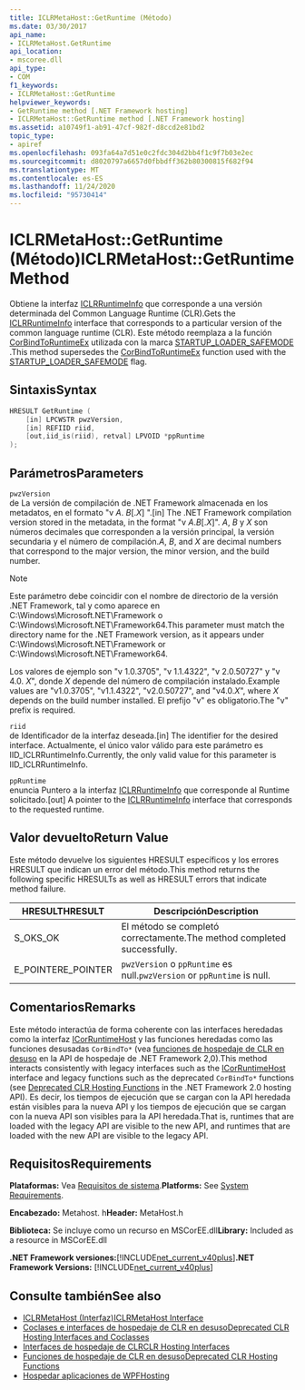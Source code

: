 ```yaml
---
title: ICLRMetaHost::GetRuntime (Método)
ms.date: 03/30/2017
api_name:
- ICLRMetaHost.GetRuntime
api_location:
- mscoree.dll
api_type:
- COM
f1_keywords:
- ICLRMetaHost::GetRuntime
helpviewer_keywords:
- GetRuntime method [.NET Framework hosting]
- ICLRMetaHost::GetRuntime method [.NET Framework hosting]
ms.assetid: a10749f1-ab91-47cf-982f-d8ccd2e81bd2
topic_type:
- apiref
ms.openlocfilehash: 093fa64a7d51e0c2fdc304d2bb4f1c9f7b03e2ec
ms.sourcegitcommit: d8020797a6657d0fbbdff362b80300815f682f94
ms.translationtype: MT
ms.contentlocale: es-ES
ms.lasthandoff: 11/24/2020
ms.locfileid: "95730414"
---
```

# <a name="iclrmetahostgetruntime-method"></a><span data-ttu-id="94a5c-102">ICLRMetaHost::GetRuntime (Método)</span><span class="sxs-lookup"><span data-stu-id="94a5c-102">ICLRMetaHost::GetRuntime Method</span></span>

<span data-ttu-id="94a5c-103">Obtiene la interfaz [ICLRRuntimeInfo](iclrruntimeinfo-interface.md) que corresponde a una versión determinada del Common Language Runtime (CLR).</span><span class="sxs-lookup"><span data-stu-id="94a5c-103">Gets the [ICLRRuntimeInfo](iclrruntimeinfo-interface.md) interface that corresponds to a particular version of the common language runtime (CLR).</span></span> <span data-ttu-id="94a5c-104">Este método reemplaza a la función [CorBindToRuntimeEx](corbindtoruntimeex-function.md) utilizada con la marca [STARTUP_LOADER_SAFEMODE](startup-flags-enumeration.md) .</span><span class="sxs-lookup"><span data-stu-id="94a5c-104">This method supersedes the [CorBindToRuntimeEx](corbindtoruntimeex-function.md) function used with the [STARTUP_LOADER_SAFEMODE](startup-flags-enumeration.md) flag.</span></span>  
  
## <a name="syntax"></a><span data-ttu-id="94a5c-105">Sintaxis</span><span class="sxs-lookup"><span data-stu-id="94a5c-105">Syntax</span></span>  
  
```cpp  
HRESULT GetRuntime (  
    [in] LPCWSTR pwzVersion,  
    [in] REFIID riid,  
    [out,iid_is(riid), retval] LPVOID *ppRuntime  
);  
```  
  
## <a name="parameters"></a><span data-ttu-id="94a5c-106">Parámetros</span><span class="sxs-lookup"><span data-stu-id="94a5c-106">Parameters</span></span>  

 `pwzVersion`  
 <span data-ttu-id="94a5c-107">de La versión de compilación de .NET Framework almacenada en los metadatos, en el formato "v *A*. *B*[.*X*] ".</span><span class="sxs-lookup"><span data-stu-id="94a5c-107">[in] The .NET Framework compilation version stored in the metadata, in the format "v *A*.*B*[.*X*]".</span></span> <span data-ttu-id="94a5c-108">*A*, *B* y *X* son números decimales que corresponden a la versión principal, la versión secundaria y el número de compilación.</span><span class="sxs-lookup"><span data-stu-id="94a5c-108">*A*, *B*, and *X* are decimal numbers that correspond to the major version, the minor version, and the build number.</span></span>  
  
> [!NOTE]
> <span data-ttu-id="94a5c-109">Este parámetro debe coincidir con el nombre de directorio de la versión .NET Framework, tal y como aparece en C:\Windows\Microsoft.NET\Framework o C:\Windows\Microsoft.NET\Framework64.</span><span class="sxs-lookup"><span data-stu-id="94a5c-109">This parameter must match the directory name for the .NET Framework version, as it appears under C:\Windows\Microsoft.NET\Framework or C:\Windows\Microsoft.NET\Framework64.</span></span>  
  
 <span data-ttu-id="94a5c-110">Los valores de ejemplo son "v 1.0.3705", "v 1.1.4322", "v 2.0.50727" y "v 4.0. *X*", donde *X* depende del número de compilación instalado.</span><span class="sxs-lookup"><span data-stu-id="94a5c-110">Example values are "v1.0.3705", "v1.1.4322", "v2.0.50727", and "v4.0.*X*", where *X* depends on the build number installed.</span></span> <span data-ttu-id="94a5c-111">El prefijo "v" es obligatorio.</span><span class="sxs-lookup"><span data-stu-id="94a5c-111">The "v" prefix is required.</span></span>  
  
 `riid`  
 <span data-ttu-id="94a5c-112">de Identificador de la interfaz deseada.</span><span class="sxs-lookup"><span data-stu-id="94a5c-112">[in] The identifier for the desired interface.</span></span> <span data-ttu-id="94a5c-113">Actualmente, el único valor válido para este parámetro es IID_ICLRRuntimeInfo.</span><span class="sxs-lookup"><span data-stu-id="94a5c-113">Currently, the only valid value for this parameter is IID_ICLRRuntimeInfo.</span></span>  
  
 `ppRuntime`  
 <span data-ttu-id="94a5c-114">enuncia Puntero a la interfaz [ICLRRuntimeInfo](iclrruntimeinfo-interface.md) que corresponde al Runtime solicitado.</span><span class="sxs-lookup"><span data-stu-id="94a5c-114">[out] A pointer to the [ICLRRuntimeInfo](iclrruntimeinfo-interface.md) interface that corresponds to the requested runtime.</span></span>  
  
## <a name="return-value"></a><span data-ttu-id="94a5c-115">Valor devuelto</span><span class="sxs-lookup"><span data-stu-id="94a5c-115">Return Value</span></span>  

 <span data-ttu-id="94a5c-116">Este método devuelve los siguientes HRESULT específicos y los errores HRESULT que indican un error del método.</span><span class="sxs-lookup"><span data-stu-id="94a5c-116">This method returns the following specific HRESULTs as well as HRESULT errors that indicate method failure.</span></span>  
  
|<span data-ttu-id="94a5c-117">HRESULT</span><span class="sxs-lookup"><span data-stu-id="94a5c-117">HRESULT</span></span>|<span data-ttu-id="94a5c-118">Descripción</span><span class="sxs-lookup"><span data-stu-id="94a5c-118">Description</span></span>|  
|-------------|-----------------|  
|<span data-ttu-id="94a5c-119">S_OK</span><span class="sxs-lookup"><span data-stu-id="94a5c-119">S_OK</span></span>|<span data-ttu-id="94a5c-120">El método se completó correctamente.</span><span class="sxs-lookup"><span data-stu-id="94a5c-120">The method completed successfully.</span></span>|  
|<span data-ttu-id="94a5c-121">E_POINTER</span><span class="sxs-lookup"><span data-stu-id="94a5c-121">E_POINTER</span></span>|<span data-ttu-id="94a5c-122">`pwzVersion` o `ppRuntime` es null.</span><span class="sxs-lookup"><span data-stu-id="94a5c-122">`pwzVersion` or `ppRuntime` is null.</span></span>|  
  
## <a name="remarks"></a><span data-ttu-id="94a5c-123">Comentarios</span><span class="sxs-lookup"><span data-stu-id="94a5c-123">Remarks</span></span>  

 <span data-ttu-id="94a5c-124">Este método interactúa de forma coherente con las interfaces heredadas como la interfaz [ICorRuntimeHost](icorruntimehost-interface.md) y las funciones heredadas como las funciones desusadas `CorBindTo*` (vea [funciones de hospedaje de CLR en desuso](deprecated-clr-hosting-functions.md) en la API de hospedaje de .NET Framework 2,0).</span><span class="sxs-lookup"><span data-stu-id="94a5c-124">This method interacts consistently with legacy interfaces such as the [ICorRuntimeHost](icorruntimehost-interface.md) interface and legacy functions such as the deprecated `CorBindTo*` functions (see [Deprecated CLR Hosting Functions](deprecated-clr-hosting-functions.md) in the .NET Framework 2.0 hosting API).</span></span> <span data-ttu-id="94a5c-125">Es decir, los tiempos de ejecución que se cargan con la API heredada están visibles para la nueva API y los tiempos de ejecución que se cargan con la nueva API son visibles para la API heredada.</span><span class="sxs-lookup"><span data-stu-id="94a5c-125">That is, runtimes that are loaded with the legacy API are visible to the new API, and runtimes that are loaded with the new API are visible to the legacy API.</span></span>  
  
## <a name="requirements"></a><span data-ttu-id="94a5c-126">Requisitos</span><span class="sxs-lookup"><span data-stu-id="94a5c-126">Requirements</span></span>  

 <span data-ttu-id="94a5c-127">**Plataformas:** Vea [Requisitos de sistema](../../get-started/system-requirements.md).</span><span class="sxs-lookup"><span data-stu-id="94a5c-127">**Platforms:** See [System Requirements](../../get-started/system-requirements.md).</span></span>  
  
 <span data-ttu-id="94a5c-128">**Encabezado:** Metahost. h</span><span class="sxs-lookup"><span data-stu-id="94a5c-128">**Header:** MetaHost.h</span></span>  
  
 <span data-ttu-id="94a5c-129">**Biblioteca:** Se incluye como un recurso en MSCorEE.dll</span><span class="sxs-lookup"><span data-stu-id="94a5c-129">**Library:** Included as a resource in MSCorEE.dll</span></span>  
  
 <span data-ttu-id="94a5c-130">**.NET Framework versiones:**[!INCLUDE[net_current_v40plus](../../../../includes/net-current-v40plus-md.md)]</span><span class="sxs-lookup"><span data-stu-id="94a5c-130">**.NET Framework Versions:** [!INCLUDE[net_current_v40plus](../../../../includes/net-current-v40plus-md.md)]</span></span>  
  
## <a name="see-also"></a><span data-ttu-id="94a5c-131">Consulte también</span><span class="sxs-lookup"><span data-stu-id="94a5c-131">See also</span></span>

- [<span data-ttu-id="94a5c-132">ICLRMetaHost (Interfaz)</span><span class="sxs-lookup"><span data-stu-id="94a5c-132">ICLRMetaHost Interface</span></span>](iclrmetahost-interface.md)
- [<span data-ttu-id="94a5c-133">Coclases e interfaces de hospedaje de CLR en desuso</span><span class="sxs-lookup"><span data-stu-id="94a5c-133">Deprecated CLR Hosting Interfaces and Coclasses</span></span>](deprecated-clr-hosting-interfaces-and-coclasses.md)
- [<span data-ttu-id="94a5c-134">Interfaces de hospedaje de CLR</span><span class="sxs-lookup"><span data-stu-id="94a5c-134">CLR Hosting Interfaces</span></span>](clr-hosting-interfaces.md)
- [<span data-ttu-id="94a5c-135">Funciones de hospedaje de CLR en desuso</span><span class="sxs-lookup"><span data-stu-id="94a5c-135">Deprecated CLR Hosting Functions</span></span>](deprecated-clr-hosting-functions.md)
- [<span data-ttu-id="94a5c-136">Hospedar aplicaciones de WPF</span><span class="sxs-lookup"><span data-stu-id="94a5c-136">Hosting</span></span>](index.md)
